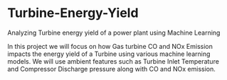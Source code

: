 # Turbine-Energy-Yield
Analyzing Turbine energy yield of a power plant using Machine Learning

In this project we will focus on how Gas turbine CO and NOx Emission
impacts the energy yield of a Turbine using various machine learning models. We will
use ambient features such as Turbine Inlet Temperature and Compressor Discharge
pressure along with CO and NOx emission.
